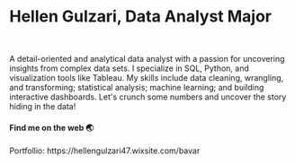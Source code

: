 <h1> Hellen Gulzari, Data Analyst Major </h1>

<br>


A detail-oriented and analytical data analyst with a passion for uncovering insights from complex data sets. I specialize in SQL, Python, and visualization tools like Tableau. My skills include data cleaning, wrangling, and transforming; statistical analysis; machine learning; and building interactive dashboards. Let's crunch some numbers and uncover the story hiding in the data!


<h4>Find me on the web 🌏</h4>
Portfollio: 
https://hellengulzari47.wixsite.com/bavar

